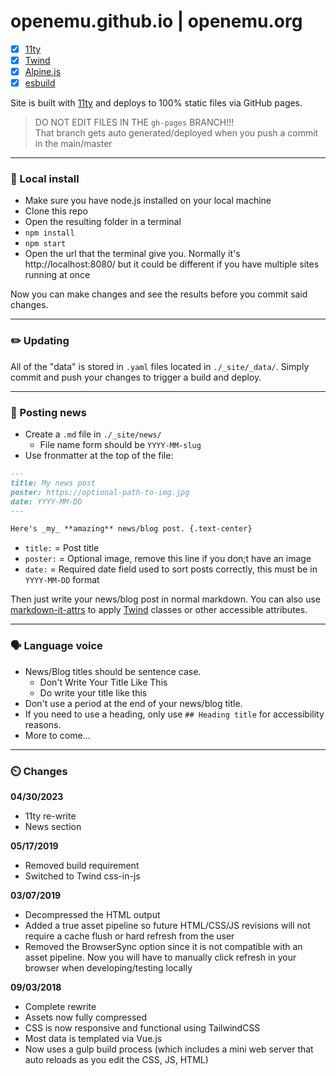 # openemu.github.io | openemu.org

- [x] [11ty](https://11ty.dev)
- [x] [Twind](https://twind.style)
- [x] [Alpine.js](https://alpinejs.dev)
- [x] [esbuild](https://esbuild.github.io)

Site is built with [11ty](https://11ty.dev) and deploys to 100% static files via GitHub pages.

> DO NOT EDIT FILES IN THE `gh-pages` BRANCH!!!  
> That branch gets auto generated/deployed when you push a commit in the main/master

***
### :floppy_disk: Local install
- Make sure you have node.js installed on your local machine
- Clone this repo
- Open the resulting folder in a terminal
- `npm install`
- `npm start`
- Open the url that the terminal give you. Normally it's http://localhost:8080/ but it could be different if you have multiple sites running at once

Now you can make changes and see the results before you commit said changes.

***
### :pencil2: Updating

All of the "data" is stored in `.yaml` files located in `./_site/_data/`. Simply commit and push your changes to trigger a build and deploy.

***
### :memo: Posting news

- Create a `.md` file in `./_site/news/`
  - File name form should be `YYYY-MM-slug`
- Use fronmatter at the top of the file:
```md
---
title: My news post
poster: https://optional-path-to-img.jpg
date: YYYY-MM-DD
---

Here's _my_ **amazing** news/blog post. {.text-center}
```
- `title:` = Post title 
- `poster:` = Optional image, remove this line if you don;t have an image
- `date:` = Required date field used to sort posts correctly, this must be in `YYYY-MM-DD` format

Then just write your news/blog post in normal markdown. You can also use [markdown-it-attrs](https://github.com/arve0/markdown-it-attrs) to apply [Twind](https://twind.style) classes or other accessible attributes.

***
### :speaking_head: Language voice

- News/Blog titles should be sentence case.
  - Don't Write Your Title Like This
  - Do write your title like this
- Don't use a period at the end of your news/blog title.
- If you need to use a heading, only use `## Heading title` for accessibility reasons.
- More to come...

***
### :timer_clock: Changes

**04/30/2023**

* 11ty re-write
* News section

**05/17/2019**

* Removed build requirement
* Switched to Twind css-in-js

**03/07/2019**

* Decompressed the HTML output
* Added a true asset pipeline so future HTML/CSS/JS revisions will not require a cache flush or hard refresh from the user
* Removed the BrowserSync option since it is not compatible with an asset pipeline. Now you will have to manually click refresh in your browser when developing/testing locally

**09/03/2018**  

* Complete rewrite
* Assets now fully compressed
* CSS is now responsive and functional using TailwindCSS
* Most data is templated via Vue.js
* Now uses a gulp build process (which includes a mini web server that auto reloads as you edit the CSS, JS, HTML)